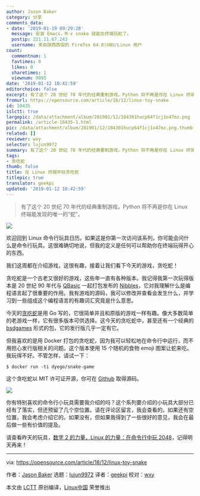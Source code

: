 ```yaml
---
author: Jason Baker
category: 分享
comments_data:
- date: '2019-01-19 09:29:28'
  message: 安装 Emacs，M-x snake 就能在终端玩蛇了。
  postip: 221.11.67.243
  username: 来自陕西西安的 Firefox 64.0|GNU/Linux 用户
count:
  commentnum: 1
  favtimes: 0
  likes: 0
  sharetimes: 1
  viewnum: 9095
date: '2019-01-12 10:42:59'
editorchoice: false
excerpt: 有了这个 20 世纪 70 年代的经典重制游戏，Python 将不再是你在 Linux 终端能发现的唯一的“蛇”。
fromurl: https://opensource.com/article/18/12/linux-toy-snake
id: 10435
islctt: true
largepic: /data/attachment/album/201901/12/104301hucp64f1cj1o47mz.png
permalink: /article-10435-1.html
pic: /data/attachment/album/201901/12/104301hucp64f1cj1o47mz.png.thumb.jpg
related: []
reviewer: wxy
selector: lujun9972
summary: 有了这个 20 世纪 70 年代的经典重制游戏，Python 将不再是你在 Linux 终端能发现的唯一的“蛇”。
tags:
- 贪吃蛇
thumb: false
title: 在 Linux 终端中玩贪吃蛇
titlepic: true
translator: geekpi
updated: '2019-01-12 10:42:59'
---
```



> 
> 有了这个 20 世纪 70 年代的经典重制游戏，Python 将不再是你在 Linux 终端能发现的唯一的“蛇”。
> 
> 
> 


![](/data/attachment/album/201901/12/104301hucp64f1cj1o47mz.png)


欢迎回到 Linux 命令行玩具日历。如果这是你第一次访问该系列，你可能会问什么是命令行玩具。这很难确切地说，但我的定义是任何可以帮助你在终端玩得开心的东西。


我们这周都在介绍游戏，这很有趣，接着让我们看下今天的游戏，贪吃蛇！


贪吃蛇是一个古老又很好的游戏，这些年一直有各种版本。我记得我第一次玩得版本是 20 世纪 90 年代与 [QBasic](https://en.wikipedia.org/wiki/QBasic) 一起打包发布的 [Nibbles](https://en.wikipedia.org/wiki/Nibbles_(video_game))，它对我理解什么是编程语言起了很重要的作用。我有游戏的源码，我可以修改并查看会发生什么，并学习到一些组成这个编程语言的有趣词汇究竟是什么意思。


今天的[贪吃蛇](https://github.com/DyegoCosta/snake-game)是用 Go 写的，它很简单并且和原版的游戏一样有趣。像大多数简单的老游戏一样，它有很多版本可供选择。这今天的贪吃蛇中，甚至还有一个经典的 [bsdgames](https://github.com/vattam/BSDGames) 形式的包，它的发行版几乎一定有它。


但我喜欢的是用 Docker 打包的贪吃蛇，因为我可以轻松地在命令行中运行，而不用担心发行版相关的问题。这个版本使用 15 个随机的食物 emoji 图案让蛇来吃。我玩得不好。不管怎样，请试一下：



```
$ docker run -ti dyego/snake-game
```

这个贪吃蛇以 MIT 许可证开源，你可在 [Github](https://github.com/DyegoCosta/snake-game) 取得源码。


![](/data/attachment/album/201901/12/104305wewum0p6a5p9b9a6.gif)


你有特别喜欢的命令行小玩具需要我介绍的吗？这个系列要介绍的小玩具大部分已经有了落实，但还预留了几个空位置。请在评论区留言，我会查看的。如果还有空位置，我会考虑介绍它的。如果没有，但如果我得到了一些很好的意见，我会在最后做一些有价值的提及。


请查看昨天的玩具，[数字 2 的力量，Linux 的力量：在命令行中玩 2048](https://opensource.com/article/18/12/linux-toy-2048)，记得明天再来！




---


via: <https://opensource.com/article/18/12/linux-toy-snake>


作者：[Jason Baker](https://opensource.com/users/jason-baker) 选题：[lujun9972](https://github.com/lujun9972) 译者：[geekpi](https://github.com/geekpi) 校对：[wxy](https://github.com/wxy)


本文由 [LCTT](https://github.com/LCTT/TranslateProject) 原创编译，[Linux中国](https://linux.cn/) 荣誉推出
